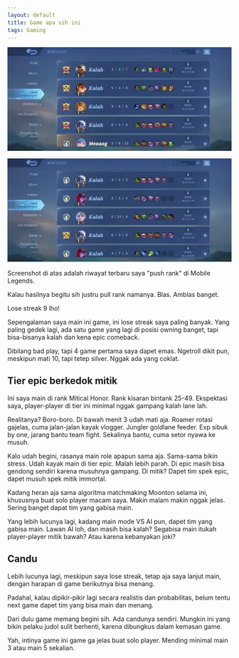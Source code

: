 ```yaml
---
layout: default
title: Game apa sih ini
tags: Gaming
---
```


![Lose streak 1](/assets/images/2025/2208ec9f-7620-47c5-88d7-9fd2737027c2.webp)

![Lose streak 2](/assets/images/2025/69e0fec8-37da-451c-ad31-8b87340ec7dc.webp)

Screenshot di atas adalah riwayat terbaru saya "push rank" di Mobile Legends.

Kalau hasilnya begitu sih justru pull rank namanya. Blas. Amblas banget.

Lose streak 9 lho!

Sepengalaman saya main ini game, ini lose streak saya paling banyak. Yang paling gedek lagi, ada satu game yang lagi di posisi owning banget, tapi bisa-bisanya kalah dan kena epic comeback.

Dibilang bad play, tapi 4 game pertama saya dapet emas. Ngetroll dikit pun, meskipun mati 10, tapi tetep silver. Nggak ada yang coklat.

## Tier epic berkedok mitik

Ini saya main di rank Mitical Honor. Rank kisaran bintank 25-49. Ekspektasi saya, player-player di tier ini minimal nggak gampang kalah lane lah.

Realitanya? Boro-boro. Di bawah menit 3 udah mati aja. Roamer rotasi gajelas, cuma jalan-jalan kayak vlogger. Jungler goldlane feeder. Exp sibuk by one, jarang bantu team fight. Sekalinya bantu, cuma setor nyawa ke musuh.

Kalo udah begini, rasanya main role apapun sama aja. Sama-sama bikin stress. Udah kayak main di tier epic. Malah lebih parah. Di epic masih bisa gendong sendiri karena musuhnya gampang. Di mitik? Dapet tim spek epic, dapet musuh spek mitik immortal.

Kadang heran aja sama algoritma matchmaking Moonton selama ini, khususnya buat solo player macam saya. Makin malam makin nggak jelas. Sering banget dapat tim yang gabisa main.

Yang lebih lucunya lagi, kadang main mode VS AI pun, dapet tim yang gabisa main. Lawan AI loh, dan masih bisa kalah? Segabisa main itukah player-player mitik bawah? Atau karena kebanyakan joki?

## Candu

Lebih lucunya lagi, meskipun saya lose streak, tetap aja saya lanjut main, dengan harapan di game berikutnya bisa menang.

Padahal, kalau dipikir-pikir lagi secara realistis dan probabilitas, belum tentu next game dapet tim yang bisa main dan menang.

Dari dulu game memang begini sih. Ada candunya sendiri. Mungkin ini yang bikin pelaku judol sulit berhenti, karena dibungkus dalam kemasan game.

Yah, intinya game ini game ga jelas buat solo player. Mending minimal main 3 atau main 5 sekalian.


